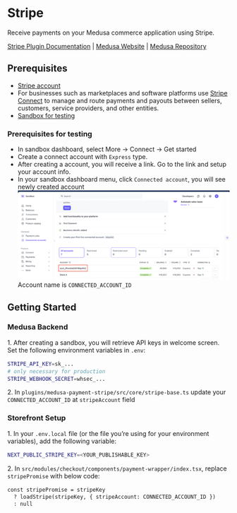 # Stripe

Receive payments on your Medusa commerce application using Stripe.

[Stripe Plugin Documentation](https://docs.medusajs.com/plugins/payment/stripe) | [Medusa Website](https://medusajs.com/) | [Medusa Repository](https://github.com/medusajs/medusa)


## Prerequisites

- [Stripe account](https://stripe.com/)
- For businesses such as marketplaces and software platforms use [Stripe Connect](https://docs.stripe.com/connect) to manage and route payments and payouts between sellers, customers, service providers, and other entities.
- [Sandbox for testing](https://dashboard.stripe.com/sandboxes)

### Prerequisites for testing

- In sandbox dashboard, select More -> Connect -> Get started
- Create a connect account with `Express` type.
- After creating a account, you will receive a link. Go to the link and setup your account info.
- In your sandbox dashboard menu, click `Connected account`, you will see newly created account
  ![alt text](<Screenshot 2024-09-15 at 3.17.46 PM.png>)
  Account name is `CONNECTED_ACCOUNT_ID`

## Getting Started

### Medusa Backend

1\. After creating a sandbox, you will retrieve API keys in welcome screen. Set the following environment variables in `.env`:

```bash
STRIPE_API_KEY=sk_...
# only necessary for production
STRIPE_WEBHOOK_SECRET=whsec_...
```

2\. In `plugins/medusa-payment-stripe/src/core/stripe-base.ts` update your `CONNECTED_ACCOUNT_ID` at `stripeAccount` field

### Storefront Setup

1\. In your `.env.local` file (or the file you’re using for your environment variables), add the following variable:

```bash
NEXT_PUBLIC_STRIPE_KEY=<YOUR_PUBLISHABLE_KEY>
```

2\. In `src/modules/checkout/components/payment-wrapper/index.tsx`, replace `stripePromise` with below code:

```
const stripePromise = stripeKey
  ? loadStripe(stripeKey, { stripeAccount: CONNECTED_ACCOUNT_ID })
  : null
```
